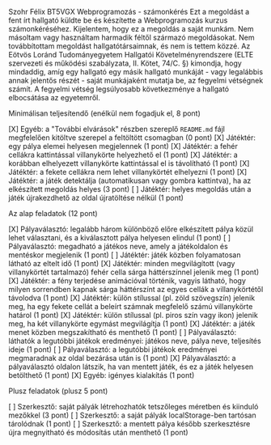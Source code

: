 Szohr Félix
BT5VGX
Webprogramozás - számonkérés
Ezt a megoldást a fent írt hallgató küldte be és készítette a Webprogramozás kurzus számonkéréséhez.
Kijelentem, hogy ez a megoldás a saját munkám. Nem másoltam vagy használtam harmadik féltől
származó megoldásokat. Nem továbbítottam megoldást hallgatótársaimnak, és nem is tettem közzé.
Az Eötvös Loránd Tudományegyetem Hallgatói Követelményrendszere
(ELTE szervezeti és működési szabályzata, II. Kötet, 74/C. §) kimondja, hogy mindaddig,
amíg egy hallgató egy másik hallgató munkáját - vagy legalábbis annak jelentős részét -
saját munkájaként mutatja be, az fegyelmi vétségnek számít.
A fegyelmi vétség legsúlyosabb következménye a hallgató elbocsátása az egyetemről.

Minimálisan teljesítendő (enélkül nem fogadjuk el, 8 pont)

[X] Egyéb: a "További elvárások" részben szereplő `README.md` fájl megfelelően kitöltve szerepel a feltöltött csomagban (0 pont)
[X] Játéktér: egy pálya elemei helyesen megjelennek (1 pont)
[X] Játéktér: a fehér cellákra kattintással villanykörte helyezhető el (1 pont)
[X] Játéktér: a korábban elhelyezett villanykörte kattintással el is távolítható (1 pont)
[X] Játéktér: a fekete cellákra nem lehet villanykörtét elhelyezni (1 pont)
[X] Játéktér: a játék detektálja (automatikusan vagy gombra kattintva), ha az elkészített megoldás helyes (3 pont)
[ ] Játéktér: helyes megoldás után a játék újrakezdhető az oldal újratöltése nélkül (1 pont)

Az alap feladatok (12 pont)

[X] Pályaválasztó: legalább három különböző előre elkészített pálya közül lehet választani, és a kiválasztott pálya helyesen elindul (1 pont)
[ ] Pályaválasztó: megadható a játékos neve, amely a játékoldalon és mentéskor megjelenik (1 pont)
[ ] Játéktér: játék közben folyamatosan látható az eltelt idő (1 pont)
[X] Játéktér: minden megvilágított (vagy villanykörtét tartalmazó) fehér cella sárga háttérszínnel jelenik meg (1 pont)
[X] Játéktér: a fény terjedése animációval történik, vagyis látható, hogy milyen sorrendben kapnak sárga háttérszínt az egyes cellák a villanykörtétől távolodva (1 pont)
[X] Játéktér: külön stílussal (pl. zöld szövegszín) jelenik meg, ha egy fekete cellát a beleírt számnak megfelelő számú villanykörte határol (1 pont)
[X] Játéktér: külön stílussal (pl. piros szín vagy ikon) jelenik meg, ha két villanykörte egymást megvilágítja (1 pont)
[X] Játéktér: a játék menet közben megszakítható és menthető (1 pont)
[ ] Pályaválasztó: láthatók a legutóbbi játékok eredményei: játékos neve, pálya neve, teljesítés ideje (1 pont)
[ ] Pályaválasztó: a legutóbbi játékok eredményei megmaradnak az oldal bezárása után is (1 pont)
[X] Pályaválasztó: a pályaválasztó oldalon látszik, ha van mentett játék, és ez a játék helyesen betölthető (1 pont)
[X] Egyéb: igényes kialakítás (1 pont)

Plusz feladatok (plusz 5 pont)

[ ] Szerkesztő: saját pályák létrehozhatók tetszőleges méretben és kiinduló mezőkkel (3 pont)
[ ] Szerkesztő: a saját pályák localStorage-ben tartósan tárolódnak (1 pont)
[ ] Szerkesztő: a mentett pálya később szerkesztésre újra megnyitható és módosítás után menthető (1 pont)